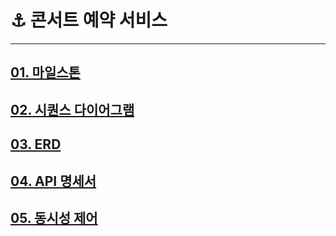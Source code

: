 # ⚓️ 콘서트 예약 서비스

---

## [01. 마일스톤](https://github.com/users/jhwon91/projects/2/views/1)
## [02. 시퀀스 다이어그램](docs/02_SequenceDiagram.md)
## [03. ERD](docs/03.ERD.md)
## [04. API 명세서](docs/04.API.md)
## [05. 동시성 제어](https://velog.io/@jhwon91/Lock)